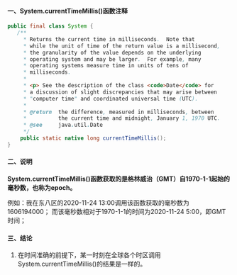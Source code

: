 <!-- date: 2020.11.24 13:13 -->
#### 一、System.currentTimeMillis()函数注释

```java
public final class System {
   /**
     * Returns the current time in milliseconds.  Note that
     * while the unit of time of the return value is a millisecond,
     * the granularity of the value depends on the underlying
     * operating system and may be larger.  For example, many
     * operating systems measure time in units of tens of
     * milliseconds.
     *
     * <p> See the description of the class <code>Date</code> for
     * a discussion of slight discrepancies that may arise between
     * "computer time" and coordinated universal time (UTC).
     *
     * @return  the difference, measured in milliseconds, between
     *          the current time and midnight, January 1, 1970 UTC.
     * @see     java.util.Date
     */
    public static native long currentTimeMillis();
}
```

#### 二、说明

**System.currentTimeMillis()函数获取的是格林威治（GMT）自1970-1-1起始的毫秒数，也称为epoch。**

例如：我在东八区的2020-11-24 13:00调用该函数获取的毫秒数为1606194000；
而该毫秒数相对于1970-1-1的时间为2020-11-24 5:00，即GMT时间；

#### 三、结论

1. 在时间准确的前提下，某一时刻在全球各个时区调用System.currentTimeMillis()的结果是一样的。